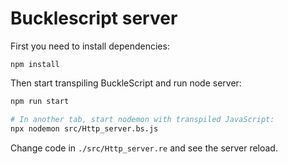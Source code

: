 # Bucklescript server

First you need to install dependencies:

```shell
npm install
```

Then start transpiling BuckleScript and run node server:

```bash
npm run start

# In another tab, start nodemon with transpiled JavaScript:
npx nodemon src/Http_server.bs.js
```

Change code in `./src/Http_server.re` and see the server reload.
